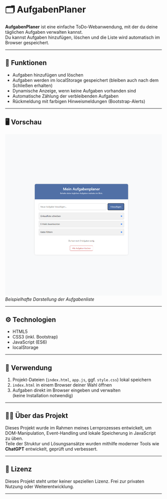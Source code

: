 # 🗂️ AufgabenPlaner

**AufgabenPlaner** ist eine einfache ToDo-Webanwendung, mit der du deine täglichen Aufgaben verwalten kannst.  
Du kannst Aufgaben hinzufügen, löschen und die Liste wird automatisch im Browser gespeichert.

---

## 🚀 Funktionen

- Aufgaben hinzufügen und löschen
- Aufgaben werden im localStorage gespeichert (bleiben auch nach dem Schließen erhalten)
- Dynamische Anzeige, wenn keine Aufgaben vorhanden sind
- Automatische Zählung der verbleibenden Aufgaben
- Rückmeldung mit farbigen Hinweismeldungen (Bootstrap-Alerts)

---

## 🖥️ Vorschau

![Screenshot](screenshot.png)  
*Beispielhafte Darstellung der Aufgabenliste*

---

## ⚙️ Technologien

- HTML5
- CSS3 (inkl. Bootstrap)
- JavaScript (ES6)
- localStorage

---

## 📂 Verwendung

1. Projekt-Dateien (`index.html`, `app.js`, ggf. `style.css`) lokal speichern  
2. `index.html` in einem Browser deiner Wahl öffnen  
3. Aufgaben direkt im Browser eingeben und verwalten  
(keine Installation notwendig)

---

## 👨‍💻 Über das Projekt

Dieses Projekt wurde im Rahmen meines Lernprozesses entwickelt, um DOM-Manipulation, Event-Handling und lokale Speicherung in JavaScript zu üben.  
Teile der Struktur und Lösungsansätze wurden mithilfe moderner Tools wie **ChatGPT** entwickelt, geprüft und verbessert.

---

## 📜 Lizenz

Dieses Projekt steht unter keiner speziellen Lizenz. Frei zur privaten Nutzung oder Weiterentwicklung.

---
